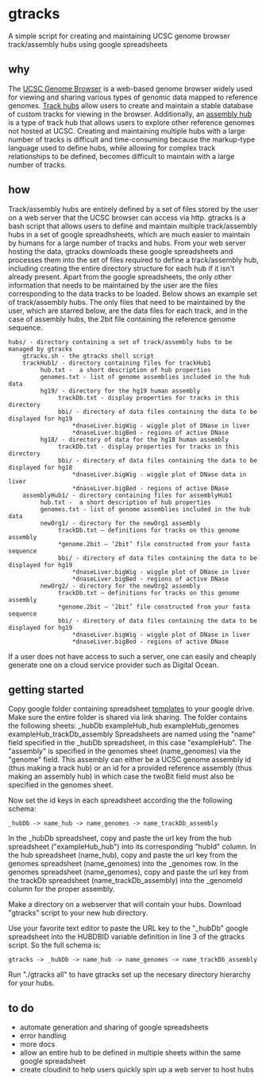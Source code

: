 # gtracks
A simple script for creating and maintaining UCSC genome browser track/assembly hubs using google spreadsheets

## why

The [UCSC Genome Browser](http://genome.ucsc.edu) is a web-based genome browser widely used for viewing and sharing various types of genomic data mapped to reference genomes. [Track hubs](https://genome.ucsc.edu/goldenPath/help/hgTrackHubHelp.html) allow users to create and maintain a stable database of custom tracks for viewing in the browser. Additionally, an [assembly hub](https://genome.ucsc.edu/goldenPath/help/hubQuickStartAssembly.html) is a type of track hub that allows users to explore other reference genomes not hosted at UCSC. Creating and maintaining multiple hubs with a large number of tracks is difficult and time-consuming because the markup-type language used to define hubs, while allowing for complex track relationships to be defined, becomes difficult to maintain with a large number of tracks.

## how

Track/assembly hubs are entirely defined by a set of files stored by the user on a web server that the UCSC browser can access via http. gtracks is a bash script that allows users to define and maintain multiple track/assembly hubs in a set of google spreadhsheets, which are much easier to maintain by humans for a large number of tracks and hubs. From your web server hosting the data, gtracks downloads these google spreadsheets and processes them into the set of files required to define a track/assembly hub, including creating the entire directory structure for each hub if it isn't already present. Apart from the google spreadsheets, the only other information that needs to be maintained by the user are the files corresponding to the data tracks to be loaded. Below shows an example set of track/assembly hubs. The only files that need to be maintained by the user, which are starred below, are the data files for each track, and in the case of assembly hubs, the 2bit file containing the reference genome sequence.

    hubs/ - directory containing a set of track/assembly hubs to be managed by gtracks
        gtracks.sh - the gtracks shell script
        trackHub1/ - directory containing files for trackHub1
             hub.txt -  a short description of hub properties
             genomes.txt - list of genome assemblies included in the hub data
             hg19/ - directory for the hg19 human assembly
                  trackDb.txt - display properties for tracks in this directory
                  bbi/ - directory of data files containing the data to be displayed for hg19
                      *dnaseLiver.bigWig - wiggle plot of DNase in liver
                      *dnaseLiver.bigBed - regions of active DNase
             hg18/ - directory of data for the hg18 human assembly
                  trackDb.txt - display properties for tracks in this directory
                  bbi/ - directory of data files containing the data to be displayed for hg18
                      *dnaseLiver.bigWig - wiggle plot of DNase data in liver
                      *dnaseLiver.bigBed - regions of active DNase
        assemblyHub1/ - directory containing files for assemblyHub1
             hub.txt -  a short description of hub properties
             genomes.txt - list of genome assemblies included in the hub data
             newOrg1/ - directory for the newOrg1 assembly
                  trackDb.txt – definitions for tracks on this genome assembly
                  *genome.2bit – ‘2bit’ file constructed from your fasta sequence
                  bbi/ - directory of data files containing the data to be displayed for hg19
                      *dnaseLiver.bigWig - wiggle plot of DNase in liver
                      *dnaseLiver.bigBed - regions of active DNase
             newOrg2/ - directory for the newOrg2 assembly
                  trackDb.txt – definitions for tracks on this genome assembly
                  *genome.2bit – ‘2bit’ file constructed from your fasta sequence
                  bbi/ - directory of data files containing the data to be displayed for hg19
                      *dnaseLiver.bigWig - wiggle plot of DNase in liver
                      *dnaseLiver.bigBed - regions of active DNase

If a user does not have access to such a server, one can easily and cheaply generate one on a cloud service provider such as Digital Ocean.

## getting started
Copy google folder containing spreadsheet [templates](https://drive.google.com/open?id=0B1_fAUn2NPztODA1TF8wdFZxRkU) to your google drive. Make sure the entire folder is shared via link sharing. The folder contains the following sheets:
    _hubDb
    exampleHub_hub
    exampleHub_genomes
    exampleHub_trackDb_assembly
Spreadsheets are named using the "name" field specified in the \_hubDb spreadsheet, in this case "exampleHub". The "assembly" is specified in the genomes sheet (name_genomes) via the "genome" field. This assembly can either be a UCSC genome assembly id (thus making a track hub) or an id for a provided reference assembly (thus making an assembly hub) in which case the twoBit field must also be specified in the genomes sheet.  

Now set the id keys in each spreadsheet according the the following schema:

    _hubDb -> name_hub -> name_genomes -> name_trackDb_assembly    

In the \_hubDb spreadsheet, copy and paste the url key from the hub spreadsheet ("exampleHub_hub") into its corresponding "hubId" column. In the hub spreadsheet (name_hub), copy and paste the url key from the genomes spreadsheet (name_genomes) into the \_genomes row. In the genomes spreadsheet (name_genomes), copy and paste the url key from the trackDb spreadsheet (name_trackDb_assembly) into the \_genomeId column for the proper assembly. 

Make a directory on a webserver that will contain your hubs. Download "gtracks" script to your new hub directory. 

Use your favorite text editor to paste the URL key to the "\_hubDb" google spreadsheet into the HUBDBID variable definition in line 3 of the gtracks script. So the full schema is:

    gtracks -> _hubDb -> name_hub -> name_genomes -> name_trackDb_assembly

Run "./gtracks all" to have gtracks set up the necesary directory hierarchy for your hubs. 


## to do
- automate generation and sharing of google spreadsheets
- error handling
- more docs
- allow an entire hub to be defined in multiple sheets within the same google spreadsheet
- create cloudinit to help users quickly spin up a web server to host hubs
